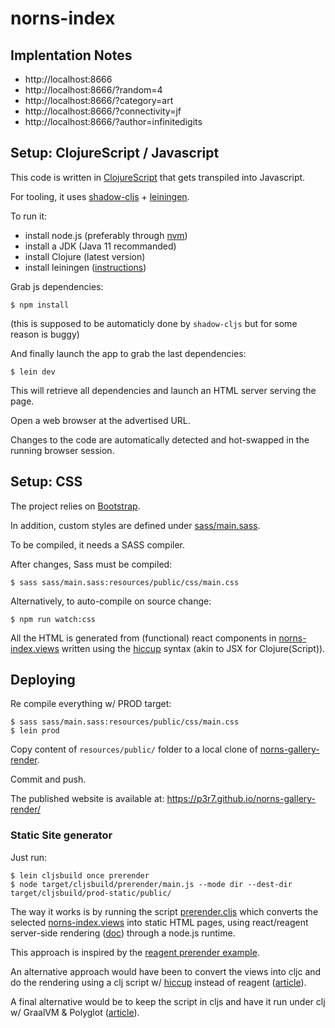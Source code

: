 # norns-index


## Implentation Notes

- http://localhost:8666
- http://localhost:8666/?random=4
- http://localhost:8666/?category=art
- http://localhost:8666/?connectivity=jf
- http://localhost:8666/?author=infinitedigits


## Setup: ClojureScript / Javascript

This code is written in [ClojureScript](https://clojurescript.org/) that gets transpiled into Javascript.

For tooling, it uses [shadow-cljs](https://github.com/thheller/shadow-cljs) + [leiningen](https://leiningen.org/).

To run it:
- install node.js (preferably through [nvm](https://github.com/nvm-sh/nvm))
- install a JDK (Java 11 recommanded)
- install Clojure (latest version)
- install leiningen ([instructions](https://leiningen.org/#install))

Grab js dependencies:

    $ npm install

(this is supposed to be automaticly done by `shadow-cljs` but for some reason is buggy)

And finally launch the app to grab the last dependencies:

    $ lein dev

This will retrieve all dependencies and launch an HTML server serving the page.

Open a web browser at the advertised URL.

Changes to the code are automatically detected and hot-swapped in the running browser session.


## Setup: CSS

The project relies on [Bootstrap](https://getbootstrap.com/).

In addition, custom styles are defined under [sass/main.sass](./sass/main.sass).

To be compiled, it needs a SASS compiler.

After changes, Sass must be compiled:

    $ sass sass/main.sass:resources/public/css/main.css

Alternatively, to auto-compile on source change:

    $ npm run watch:css

All the HTML is generated from (functional) react components in [norns-index.views](./src/cljs/norns_index/views.cljs) written using the [hiccup](https://github.com/weavejester/hiccup) syntax (akin to JSX for Clojure(Script)).


## Deploying

Re compile everything w/ PROD target:

    $ sass sass/main.sass:resources/public/css/main.css
    $ lein prod

Copy content of `resources/public/` folder to a local clone of [norns-gallery-render](https://github.com/p3r7/norns-gallery-render).

Commit and push.

The published website is available at: https://p3r7.github.io/norns-gallery-render/


### Static Site generator

Just run:

    $ lein cljsbuild once prerender
    $ node target/cljsbuild/prerender/main.js --mode dir --dest-dir target/cljsbuild/prod-static/public/

The way it works is by running the script [prerender.cljs](./prerender/cljs/norns_index/prerender.cljs) which converts the selected [norns-index.views](./src/cljs/norns_index/views.cljs) into static HTML pages, using react/reagent server-side rendering ([doc](https://reagent-project.github.io/docs/master/reagent.dom.server.html)) through a node.js runtime.

This approach is inspired by the [reagent prerender example](https://github.com/reagent-project/reagent/blob/master/prerender/sitetools/prerender.cljs).

An alternative approach would have been to convert the views into cljc and do the rendering using a clj script w/ [hiccup](https://github.com/weavejester/hiccup) instead of reagent ([article](https://yogthos.net/posts/2015-11-24-Serverside-Reagent.html)).

A final alternative would be to keep the script in cljs and have it run under clj w/ GraalVM & Polyglot ([article](https://www.arthurbrrs.me/prerendering-react-clojurescript-land)).
